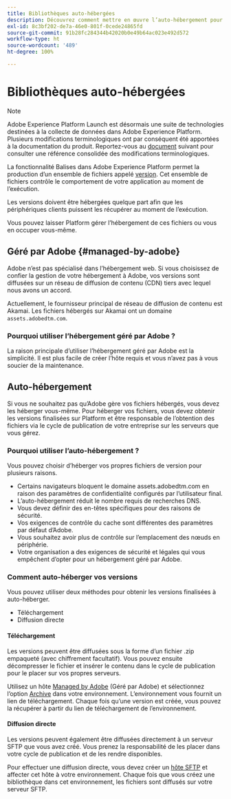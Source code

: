 ```yaml
---
title: Bibliothèques auto-hébergées
description: Découvrez comment mettre en œuvre l’auto-hébergement pour vos versions de bibliothèque de balises dans Adobe Experience Platform.
exl-id: 8c3bf202-de7a-46e0-801f-0cede24865fd
source-git-commit: 91b28fc284344b42020b0e49b64ac023e492d572
workflow-type: ht
source-wordcount: '489'
ht-degree: 100%

---
```


# Bibliothèques auto-hébergées

>[!NOTE]
>
>Adobe Experience Platform Launch est désormais une suite de technologies destinées à la collecte de données dans Adobe Experience Platform. Plusieurs modifications terminologiques ont par conséquent été apportées à la documentation du produit. Reportez-vous au [document](../../../term-updates.md) suivant pour consulter une référence consolidée des modifications terminologiques.

La fonctionnalité Balises dans Adobe Experience Platform permet la production d’un ensemble de fichiers appelé [version](../builds.md). Cet ensemble de fichiers contrôle le comportement de votre application au moment de l’exécution.

Les versions doivent être hébergées quelque part afin que les périphériques clients puissent les récupérer au moment de l’exécution.

Vous pouvez laisser Platform gérer l’hébergement de ces fichiers ou vous en occuper vous-même.

## Géré par Adobe {#managed-by-adobe}

Adobe n’est pas spécialisé dans l’hébergement web. Si vous choisissez de confier la gestion de votre hébergement à Adobe, vos versions sont diffusées sur un réseau de diffusion de contenu (CDN) tiers avec lequel nous avons un accord.

Actuellement, le fournisseur principal de réseau de diffusion de contenu est Akamai. Les fichiers hébergés sur Akamai ont un domaine `assets.adobedtm.com`.

### Pourquoi utiliser l’hébergement géré par Adobe ?

La raison principale d’utiliser l’hébergement géré par Adobe est la simplicité. Il est plus facile de créer l’hôte requis et vous n’avez pas à vous soucier de la maintenance.

## Auto-hébergement

Si vous ne souhaitez pas qu’Adobe gère vos fichiers hébergés, vous devez les héberger vous-même. Pour héberger vos fichiers, vous devez obtenir les versions finalisées sur Platform et être responsable de l’obtention des fichiers via le cycle de publication de votre entreprise sur les serveurs que vous gérez.

### Pourquoi utiliser l’auto-hébergement ?

Vous pouvez choisir d’héberger vos propres fichiers de version pour plusieurs raisons.

* Certains navigateurs bloquent le domaine assets.adobedtm.com en raison des paramètres de confidentialité configurés par l’utilisateur final.
* L’auto-hébergement réduit le nombre requis de recherches DNS.
* Vous devez définir des en-têtes spécifiques pour des raisons de sécurité.
* Vos exigences de contrôle du cache sont différentes des paramètres par défaut d’Adobe.
* Vous souhaitez avoir plus de contrôle sur l’emplacement des nœuds en périphérie.
* Votre organisation a des exigences de sécurité et légales qui vous empêchent d’opter pour un hébergement géré par Adobe.

### Comment auto-héberger vos versions

Vous pouvez utiliser deux méthodes pour obtenir les versions finalisées à auto-héberger.

* Téléchargement
* Diffusion directe

#### Téléchargement

Les versions peuvent être diffusées sous la forme d’un fichier .zip empaqueté (avec chiffrement facultatif). Vous pouvez ensuite décompresser le fichier et insérer le contenu dans le cycle de publication pour le placer sur vos propres serveurs.

Utilisez un hôte [Managed by Adobe](self-hosting-libraries.md) (Géré par Adobe) et sélectionnez l’option [Archive](../environments.md) dans votre environnement. L’environnement vous fournit un lien de téléchargement. Chaque fois qu’une version est créée, vous pouvez la récupérer à partir du lien de téléchargement de l’environnement.

#### Diffusion directe

Les versions peuvent également être diffusées directement à un serveur SFTP que vous avez créé. Vous prenez la responsabilité de les placer dans votre cycle de publication et de les rendre disponibles.

Pour effectuer une diffusion directe, vous devez créer un [hôte SFTP](sftp-host.md) et affecter cet hôte à votre environnement. Chaque fois que vous créez une bibliothèque dans cet environnement, les fichiers sont diffusés sur votre serveur SFTP.
